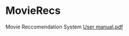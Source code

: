 # MovieRecs
Movie Reccomendation System
[User manual.pdf](https://github.com/user-attachments/files/18312080/User.manual.pdf)
